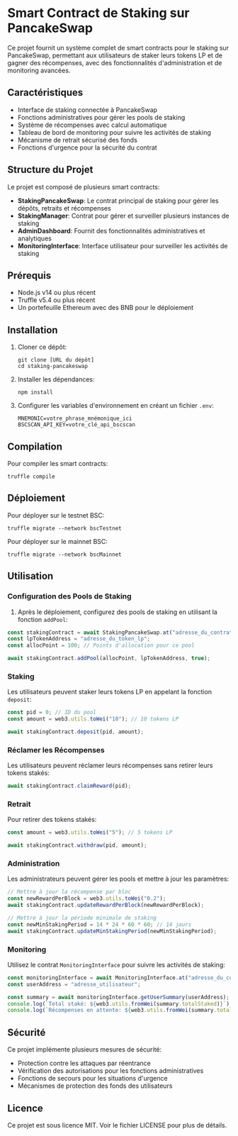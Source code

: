 # Smart Contract de Staking sur PancakeSwap

Ce projet fournit un système complet de smart contracts pour le staking sur PancakeSwap, permettant aux utilisateurs de staker leurs tokens LP et de gagner des récompenses, avec des fonctionnalités d'administration et de monitoring avancées.

## Caractéristiques

- Interface de staking connectée à PancakeSwap
- Fonctions administratives pour gérer les pools de staking
- Système de récompenses avec calcul automatique
- Tableau de bord de monitoring pour suivre les activités de staking
- Mécanisme de retrait sécurisé des fonds
- Fonctions d'urgence pour la sécurité du contrat

## Structure du Projet

Le projet est composé de plusieurs smart contracts:

- **StakingPancakeSwap**: Le contrat principal de staking pour gérer les dépôts, retraits et récompenses
- **StakingManager**: Contrat pour gérer et surveiller plusieurs instances de staking
- **AdminDashboard**: Fournit des fonctionnalités administratives et analytiques
- **MonitoringInterface**: Interface utilisateur pour surveiller les activités de staking

## Prérequis

- Node.js v14 ou plus récent
- Truffle v5.4 ou plus récent
- Un portefeuille Ethereum avec des BNB pour le déploiement

## Installation

1. Cloner ce dépôt:
   ```
   git clone [URL du dépôt]
   cd staking-pancakeswap
   ```

2. Installer les dépendances:
   ```
   npm install
   ```

3. Configurer les variables d'environnement en créant un fichier `.env`:
   ```
   MNEMONIC=votre_phrase_mnémonique_ici
   BSCSCAN_API_KEY=votre_clé_api_bscscan
   ```

## Compilation

Pour compiler les smart contracts:

```
truffle compile
```

## Déploiement

Pour déployer sur le testnet BSC:

```
truffle migrate --network bscTestnet
```

Pour déployer sur le mainnet BSC:

```
truffle migrate --network bscMainnet
```

## Utilisation

### Configuration des Pools de Staking

1. Après le déploiement, configurez des pools de staking en utilisant la fonction `addPool`:

```javascript
const stakingContract = await StakingPancakeSwap.at("adresse_du_contrat");
const lpTokenAddress = "adresse_du_token_lp";
const allocPoint = 100; // Points d'allocation pour ce pool

await stakingContract.addPool(allocPoint, lpTokenAddress, true);
```

### Staking

Les utilisateurs peuvent staker leurs tokens LP en appelant la fonction `deposit`:

```javascript
const pid = 0; // ID du pool
const amount = web3.utils.toWei("10"); // 10 tokens LP

await stakingContract.deposit(pid, amount);
```

### Réclamer les Récompenses

Les utilisateurs peuvent réclamer leurs récompenses sans retirer leurs tokens stakés:

```javascript
await stakingContract.claimReward(pid);
```

### Retrait

Pour retirer des tokens stakés:

```javascript
const amount = web3.utils.toWei("5"); // 5 tokens LP

await stakingContract.withdraw(pid, amount);
```

### Administration

Les administrateurs peuvent gérer les pools et mettre à jour les paramètres:

```javascript
// Mettre à jour la récompense par bloc
const newRewardPerBlock = web3.utils.toWei("0.2");
await stakingContract.updateRewardPerBlock(newRewardPerBlock);

// Mettre à jour la période minimale de staking
const newMinStakingPeriod = 14 * 24 * 60 * 60; // 14 jours
await stakingContract.updateMinStakingPeriod(newMinStakingPeriod);
```

### Monitoring

Utilisez le contrat `MonitoringInterface` pour suivre les activités de staking:

```javascript
const monitoringInterface = await MonitoringInterface.at("adresse_du_contrat");
const userAddress = "adresse_utilisateur";

const summary = await monitoringInterface.getUserSummary(userAddress);
console.log(`Total staké: ${web3.utils.fromWei(summary.totalStaked)}`);
console.log(`Récompenses en attente: ${web3.utils.fromWei(summary.totalRewards)}`);
```

## Sécurité

Ce projet implémente plusieurs mesures de sécurité:

- Protection contre les attaques par réentrance
- Vérification des autorisations pour les fonctions administratives
- Fonctions de secours pour les situations d'urgence
- Mécanismes de protection des fonds des utilisateurs

## Licence

Ce projet est sous licence MIT. Voir le fichier LICENSE pour plus de détails.